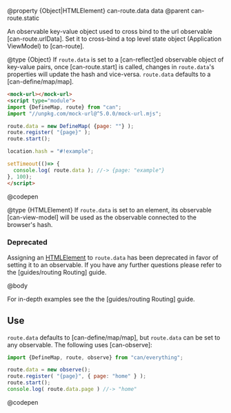 @property {Object|HTMLElement} can-route.data data
@parent can-route.static

An observable key-value object used to cross bind to the url observable [can-route.urlData]. Set it to cross-bind a top level state object (Application ViewModel) to [can-route].

@type {Object} If `route.data` is set to a [can-reflect]ed observable object of
key-value pairs, once [can-route.start] is called, changes in `route.data`'s
properties will update the hash and vice-versa. `route.data` defaults to a [can-define/map/map].

  ```html
  <mock-url></mock-url>
  <script type="module">
  import {DefineMap, route} from "can";
  import "//unpkg.com/mock-url@^5.0.0/mock-url.mjs";

  route.data = new DefineMap( {page: ""} );
  route.register( "{page}" );
  route.start();

  location.hash = "#!example";

  setTimeout(()=> {
    console.log( route.data ); //-> {page: "example"}
  }, 100);
  </script>
  ```
  @codepen


@type {HTMLElement} If `route.data` is set to an element, its
observable [can-view-model] will be used as the observable connected
to the browser's hash.

  <section class="warnings">
    <div class="deprecated warning">
    <h3>Deprecated</h3>
    <div class="signature-wrapper">
    <p>Assigning an <a href="https://developer.mozilla.org/en-US/docs/Web/API/HTMLElement">HTMLElement</a> to <code>route.data</code> has been deprecated in favor of setting it to an observable. If you have any further questions please refer to the [guides/routing Routing] guide.
    </div>
    </div>
  </section>

@body

For in-depth examples see the the [guides/routing Routing] guide.

## Use

`route.data` defaults to [can-define/map/map], but `route.data` can be set to any observable. The following uses [can-observe]:

```js
import {DefineMap, route, observe} from "can/everything";

route.data = new observe();
route.register( "{page}", { page: "home" } );
route.start();
console.log( route.data.page ) //-> "home"
```
@codepen
